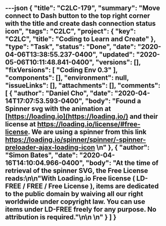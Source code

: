 ---json
{
  "title": "C2LC-179",
  "summary": "Move connect to Dash button to the top right corner with the title and create dash connection status icon",
  "tags": "C2LC",
  "project": {
    "key": "C2LC",
    "title": "Coding to Learn and Create"
  },
  "type": "Task",
  "status": "Done",
  "date": "2020-04-06T13:38:55.237-0400",
  "updated": "2020-05-06T10:11:48.841-0400",
  "versions": [],
  "fixVersions": [
    "Coding Env 0.3"
  ],
  "components": [],
  "environment": null,
  "issueLinks": [],
  "attachments": [],
  "comments": [
    {
      "author": "Daniel Cho",
      "date": "2020-04-14T17:07:53.593-0400",
      "body": "Found a Spinner svg with the animation at [https://loading.io](https://loading.io/) and their license at <https://loading.io/license/#free-license>. We are using a spinner from this link <https://loading.io/spinner/spinner/-spinner-preloader-ajax-loading-icon>&#x20;\n"
    },
    {
      "author": "Simon Bates",
      "date": "2020-04-16T14:10:04.966-0400",
      "body": "At the time of retrieval of the spinner SVG, the Free License reads:\n\n\"With Loading.io Free license ( LD-FREE / FREE / Free License ), items are dedicated to the public domain by waiving all our right worldwide under copyright law. You can use items under LD-FREE freely for any purpose. No attribution is required.\"\n\n \n"
    }
  ]
}
---

        